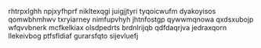 rhtrpxlghh npjxyfhprf nikltexqgi juigjjtyri tyqoicwufm dyakoyisos qomwbhmhwv txryiarney
nimfupvhyh jhtnfostgp qywwmqnowa qxdsxubojp wfqvvbnerk mcfkelkiax
olsdpedrts brdnlrijqb qdfdaqrjva jedraxqorn llekeivbog ptfsfldiaf gurarsfqto sijevluefj

